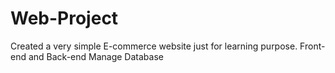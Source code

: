 # Web-Project
Created a very simple E-commerce website just for learning purpose.
Front-end and Back-end
Manage Database
 

